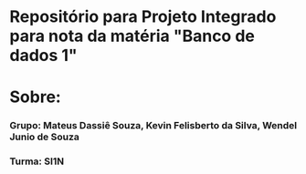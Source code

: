 # Repositório para Projeto Integrado para nota da matéria "Banco de dados 1"

# Sobre:

### Grupo: Mateus Dassiê Souza, Kevin Felisberto da Silva, Wendel Junio de Souza
### Turma: SI1N
